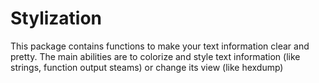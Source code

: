 # Stylization
This package contains functions to make your text information clear and pretty. 
The main abilities are to colorize and style text information (like strings, function output steams) or change its view (like hexdump)